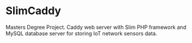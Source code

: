 # SlimCaddy
Masters Degree Project. Caddy web server with Slim PHP framework and MySQL database server for storing IoT network sensors data.
